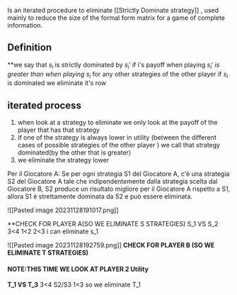 Is an iterated procedure to eliminate [[Strictly Dominate strategy]] , used mainly to reduce the size of the formal form matrix for a game of complete information.
## Definition
**we say that $s_i$ is strictly dominated by $s_i'$  if i's payoff when playing $s_i'$ *is greater than when playing $s_i$* for any other strategies of the other player 
if $s_i$ is dominated we eliminate it's row
## iterated process
1. when look at a strategy to eliminate we only look at the payoff of the player that has that strategy 
2. if one of the strategy is always lower in utility (between the different cases of possible strategies of the other player ) we call that strategy dominated(by the other that is greater)
3. we eliminate the strategy lower 

Per il Giocatore A: Se per ogni strategia S1 del Giocatore A, c'è una strategia S2 del Giocatore A tale che indipendentemente dalla strategia scelta dal Giocatore B, S2 produce un risultato migliore per il Giocatore A rispetto a S1, allora S1 è strettamente dominata da S2 e può essere eliminata.

![[Pasted image 20231128191017.png]]

**CHECK FOR PLAYER A(SO WE ELIMINATE S STRATEGIES)
 S_1 VS S_2    3<4      1<2     2<3   i can eliminate s_1
 
![[Pasted image 20231128192759.png]] 
**CHECK FOR PLAYER B (SO WE ELIMINATE T STRATEGIES)** 
#### NOTE:THIS TIME WE LOOK AT PLAYER 2 Utility
**T_1 VS T_3**            3<4
S2/S3					 1<3
so we eliminate T_1


